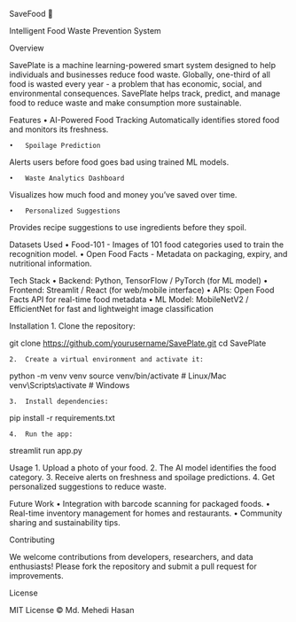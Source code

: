 SaveFood 🥗

Intelligent Food Waste Prevention System

Overview

SavePlate is a machine learning-powered smart system designed to help individuals and businesses reduce food waste. Globally, one-third of all food is wasted every year - a problem that has economic, social, and environmental consequences. SavePlate helps track, predict, and manage food to reduce waste and make consumption more sustainable.

Features
	•	AI-Powered Food Tracking
Automatically identifies stored food and monitors its freshness.


	•	Spoilage Prediction
Alerts users before food goes bad using trained ML models.


	•	Waste Analytics Dashboard
Visualizes how much food and money you’ve saved over time.


	•	Personalized Suggestions
Provides recipe suggestions to use ingredients before they spoil.


Datasets Used
	•	Food-101 - Images of 101 food categories used to train the recognition model.
	•	Open Food Facts - Metadata on packaging, expiry, and nutritional information.


Tech Stack
	•	Backend: Python, TensorFlow / PyTorch (for ML model)
	•	Frontend: Streamlit / React (for web/mobile interface)
	•	APIs: Open Food Facts API for real-time food metadata
	•	ML Model: MobileNetV2 / EfficientNet for fast and lightweight image classification


Installation
	1.	Clone the repository:

git clone https://github.com/yourusername/SavePlate.git
cd SavePlate

	2.	Create a virtual environment and activate it:

python -m venv venv
source venv/bin/activate  # Linux/Mac
venv\Scripts\activate     # Windows

	3.	Install dependencies:

pip install -r requirements.txt

	4.	Run the app:

streamlit run app.py



Usage
	1.	Upload a photo of your food.
	2.	The AI model identifies the food category.
	3.	Receive alerts on freshness and spoilage predictions.
	4.	Get personalized suggestions to reduce waste.


Future Work
	•	Integration with barcode scanning for packaged foods.
	•	Real-time inventory management for homes and restaurants.
	•	Community sharing and sustainability tips.


Contributing

We welcome contributions from developers, researchers, and data enthusiasts!
Please fork the repository and submit a pull request for improvements.


License

MIT License © Md. Mehedi Hasan
